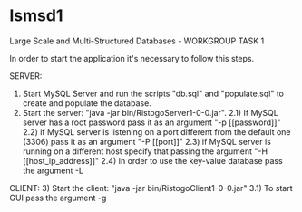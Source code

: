 # lsmsd1
Large Scale and Multi-Structured Databases - WORKGROUP TASK 1

In order to start the application it's necessary to follow this steps.

SERVER:
1) Start MySQL Server and run the scripts "db.sql" and "populate.sql" to create and populate the database.
2) Start the server: "java -jar bin/RistogoServer1-0-0.jar".
	2.1) If MySQL server has a root password pass it as an argument "-p [[password]]"
	2.2) if MySQL server is listening on a port different from the default one (3306) pass it as an argument "-P [[port]]"
	2.3) if MySQL server is running on a different host specify that passing the argument "-H [[host_ip_address]]"
	2.4) In order to use the key-value database pass the argument -L

CLIENT:
3) Start the client: "java -jar bin/RistogoClient1-0-0.jar"
	3.1) To start GUI pass the argument -g
